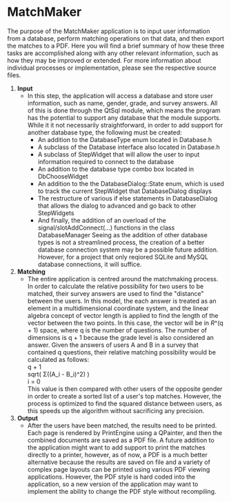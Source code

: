 MatchMaker
==========

The purpose of the MatchMaker application is to input user information from a database, perform matching operations on that data, and then export the matches to a PDF. Here you will find a brief summary of how these three tasks are accomplished along with any other relevant information, such as how they may be improved or extended. For more information about individual processes or implementation, please see the respective source files.

1. __Input__
     * In this step, the application will access a database and store user information, such as name, gender, grade, and survey answers. All of this is done through the QtSql module, which means the program has the potential to support any database that the module supports. While it it not necessarily straightforward, in order to add support for another database type, the following must be created:
	     * An addition to the DatabaseType enum located in Database.h
		 * A subclass of the Database interface also located in Database.h
		 * A subclass of StepWidget that will allow the user to input information required to connect to the database
		 * An addition to the database type combo box located in DbChooseWidget
		 * An addition to the the DatabaseDialog::State enum, which is used to track the current StepWidget that DatabaseDialog displays
		 * The restructure of various if else statements in DatabaseDialog that allows the dialog to advanced and go back to other StepWidgets
		 * And finally, the addition of an overload of the signal/slotAddConnect(...) functions in the class DatabaseManager
	 Seeing as the addition of other database types is not a streamlined process, the creation of a better database connection system may be a possible future addition. However, for a project that only reqiored SQLite and MySQL database connections, it will suffice.
2. __Matching__
     * The entire application is centred around the matchmaking process. In order to calculate the relative possibility for two users to be matched, their survey answers are used to find the "distance" between the users. In this model, the each answer is treated as an element in a multidimensional coordinate system, and the linear algebra concept of vector length is applied to find the length of the vector between the two points. In this case, the vector will be in *R*^(q + 1) space, where q is the number of questions. The number of dimensions is q + 1 because the grade level is also considered an answer. Given the answers of users A and B in a survey that contained q questions, their relative matching possibility would be calculated as follows:  
	          q + 1  
	     sqrt(  Σ((A_i - B_i)^2) )  
		      i = 0  
	 This value is then compared with other users of the opposite gender in order to create a sorted list of a user's top matches. However, the process is optimized to find the squared distance between users, as this speeds up the algorithm without sacrificing any precision.
3. __Output__
     * After the users have been matched, the results need to be printed. Each page is rendered by PrintEngine using a QPainter, and then the combined documents are saved as a PDF file. A future addition to the application might want to add support to print the matches directly to a printer, however, as of now, a PDF is a much better alternative because the results are saved on file and a variety of complex page layouts can be printed using various PDF viewing applications. However, the PDF style is hard coded into the application, so a new version of the application may want to implement the ability to change the PDF style without recompiling.